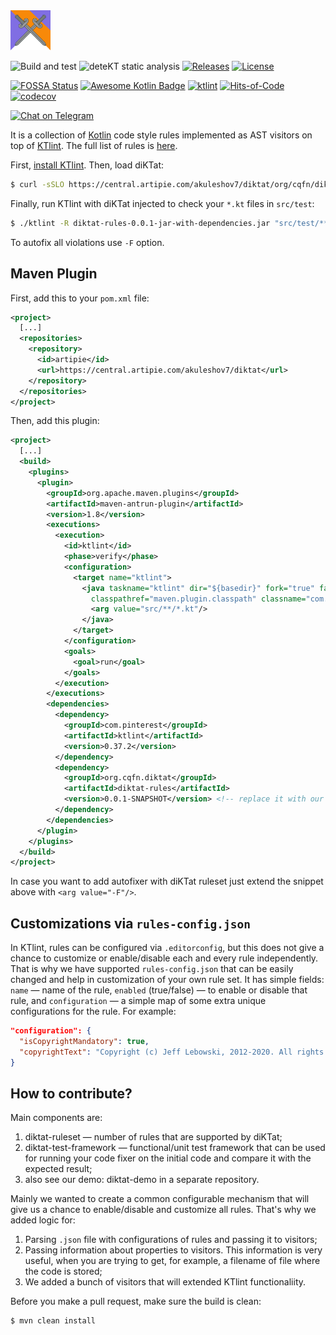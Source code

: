 <img src="/logo.svg" width="64px"/>

![Build and test](https://github.com/cqfn/diKTat/workflows/Build%20and%20test/badge.svg)
![deteKT static analysis](https://github.com/cqfn/diKTat/workflows/Run%20deteKT/badge.svg)
[![Releases](https://img.shields.io/github/v/release/cqfn/diKTat)](https://github.com/cqfn/diKTat/releases)
[![License](https://img.shields.io/github/license/cqfn/diKtat)](https://github.com/cqfn/diKTat/blob/master/LICENSE)

[![FOSSA Status](https://app.fossa.com/api/projects/git%2Bgithub.com%2Fcqfn%2FdiKTat.svg?type=shield)](https://app.fossa.com/projects/git%2Bgithub.com%2Fcqfn%2FdiKTat?ref=badge_shield)
[![Awesome Kotlin Badge](https://kotlin.link/awesome-kotlin.svg)](https://github.com/KotlinBy/awesome-kotlin)
[![ktlint](https://img.shields.io/badge/code%20style-%E2%9D%A4-FF4081.svg)](https://ktlint.github.io/)
[![Hits-of-Code](https://hitsofcode.com/github/cqfn/diktat)](https://hitsofcode.com/view/github/cqfn/diktat)
[![codecov](https://codecov.io/gh/cqfn/diKTat/branch/master/graph/badge.svg)](https://codecov.io/gh/cqfn/diKTat)

[![Chat on Telegram](https://img.shields.io/badge/Chat%20on-Telegram-brightgreen.svg)](https://t.me/joinchat/AAAAAFDg-ipuZFGyBGPPeg)

It is a collection of [Kotlin](https://kotlinlang.org/) code style rules implemented
as AST visitors on top of [KTlint](https://ktlint.github.io/).
The full list of rules is [here](https://github.com/cqfn/diKTat/wiki/diKTat-codestyle-guide).

First, [install KTlint](https://ktlint.github.io/).
Then, load diKTat:

```bash
$ curl -sSLO https://central.artipie.com/akuleshov7/diktat/org/cqfn/diktat/diktat-rules/0.0.1/diktat-rules-0.0.1-jar-with-dependencies.jar
```

Finally, run KTlint with diKTat injected to check your `*.kt` files in `src/test`:

```bash
$ ./ktlint -R diktat-rules-0.0.1-jar-with-dependencies.jar "src/test/**/*.kt"
```

To autofix all violations use `-F` option.

## Maven Plugin

First, add this to your `pom.xml` file:

```xml
<project>
  [...]
  <repositories>
    <repository>
      <id>artipie</id>
      <url>https://central.artipie.com/akuleshov7/diktat</url>
    </repository>
  </repositories>
</project>
```

Then, add this plugin:

```xml
<project>
  [...]
  <build>
    <plugins>
      <plugin>
        <groupId>org.apache.maven.plugins</groupId>
        <artifactId>maven-antrun-plugin</artifactId>
        <version>1.8</version>
        <executions>
          <execution>
            <id>ktlint</id>
            <phase>verify</phase>
            <configuration>
              <target name="ktlint">
                <java taskname="ktlint" dir="${basedir}" fork="true" failonerror="true"
                  classpathref="maven.plugin.classpath" classname="com.pinterest.ktlint.Main">
                  <arg value="src/**/*.kt"/>
                </java>
              </target>
            </configuration>
            <goals>
              <goal>run</goal>
            </goals>
          </execution>
        </executions>
        <dependencies>
          <dependency>
            <groupId>com.pinterest</groupId>
            <artifactId>ktlint</artifactId>
            <version>0.37.2</version>
          </dependency>
          <dependency>
            <groupId>org.cqfn.diktat</groupId>
            <artifactId>diktat-rules</artifactId>
            <version>0.0.1-SNAPSHOT</version> <!-- replace it with our current version -->
          </dependency>
        </dependencies>
      </plugin>
    </plugins>
  </build>
</project>
```

In case you want to add autofixer with diKTat ruleset just extend
the snippet above with `<arg value="-F"/>`.

## Customizations via `rules-config.json`

In KTlint, rules can be configured via `.editorconfig`, but
this does not give a chance to customize or enable/disable
each and every rule independently.
That is why we have supported `rules-config.json` that can be easily
changed and help in customization of your own rule set.
It has simple fields:
`name` — name of the rule,
`enabled` (true/false) — to enable or disable that rule, and
`configuration` — a simple map of some extra unique configurations for the rule.
For example:

```json
"configuration": {
  "isCopyrightMandatory": true,
  "copyrightText": "Copyright (c) Jeff Lebowski, 2012-2020. All rights reserved."
}
```

## How to contribute?

Main components are:
1) diktat-ruleset — number of rules that are supported by diKTat;
2) diktat-test-framework — functional/unit test framework that can be used for running your code fixer on the initial code and compare it with the expected result;
3) also see our demo: diktat-demo in a separate repository.

Mainly we wanted to create a common configurable mechanism that
will give us a chance to enable/disable and customize all rules.
That's why we added logic for:
1) Parsing `.json` file with configurations of rules and passing it to visitors;
2) Passing information about properties to visitors.
This information is very useful, when you are trying to get,
for example, a filename of file where the code is stored;
3) We added a bunch of visitors that will extended KTlint functionaliity.

Before you make a pull request, make sure the build is clean:

```bash
$ mvn clean install
```
